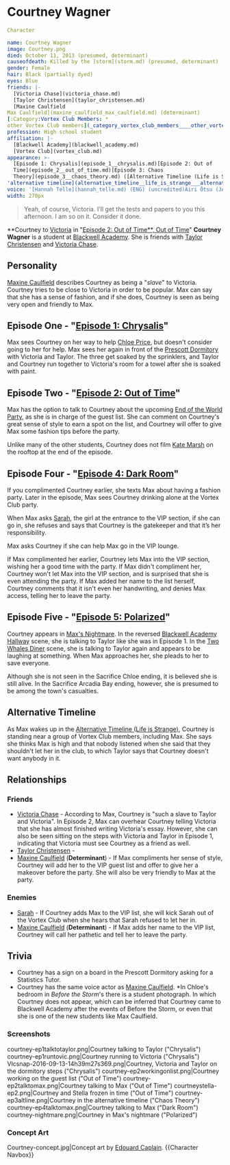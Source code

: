 #  Courtney Wagner 

```yaml
Character

name: Courtney Wagner
image: Courtney.png
died: October 11, 2013 (presumed, determinant)
causeofdeath: Killed by the [storm](storm.md) (presumed, determinant)
gender: Female
hair: Black (partially dyed)
eyes: Blue
friends: |-
  [Victoria Chase](victoria_chase.md)
  [Taylor Christensen](taylor_christensen.md)
  [Maxine Caulfield
Max Caulfield](maxine_caulfield_max_caulfield.md) (determinant)
[:Category:Vortex Club Members: *
other Vortex Club members](_category_vortex_club_members____other_vortex_club_members.md): *
profession: High school student
affiliation: |-
  [Blackwell Academy](blackwell_academy.md)
  [Vortex Club](vortex_club.md)
appearance: >-
  [Episode 1: Chrysalis](episode_1__chrysalis.md)[Episode 2: Out of
  Time](episode_2__out_of_time.md)[Episode 3: Chaos
  Theory](episode_3__chaos_theory.md) ([Alternative Timeline (Life is Strange)
'alternative timeline](alternative_timeline__life_is_strange___alternative_timeline.md); cutscene)[Episode 4: Dark Room](episode_4__dark_room.md)[Episode 5: Polarized](episode_5__polarized.md)': ''
voice: '[Hannah Telle](hannah_telle.md) (ENG) (uncredited)Airi Ōtsu (JAP)'
width: 270px
```

> Yeah, of course, Victoria. I'll get the tests and papers to you this afternoon. I am so on it. Consider it done.

**Courtney to [Victoria](victoria.md) in "[Episode 2: Out of Time**, Out of Time](episode_2__out_of_time____out_of_time.md)"
**Courtney Wagner** is a student at [Blackwell Academy](blackwell_academy.md). She is friends with [Taylor Christensen](taylor_christensen.md) and [Victoria Chase](victoria_chase.md).

##  Personality 
[Maxine Caulfield](max_caulfield.md) describes Courtney as being a "*slave*" to Victoria. Courtney tries to be close to Victoria in order to be popular. Max can say that she has a sense of fashion, and if she does, Courtney is seen as being very open and friendly to Max.

##  Episode One - "[Episode 1: Chrysalis](chrysalis.md)" 
Max sees Courtney on her way to help [Chloe Price](chloe_price.md), but doesn't consider going to her for help. Max sees her again in front of the [Prescott Dormitory](prescott_dormitory.md) with Victoria and Taylor. The three get soaked by the sprinklers, and Taylor and Courtney run together to Victoria's room for a towel after she is soaked with paint. 

##  Episode Two - "[Episode 2: Out of Time](out_of_time.md)" 
Max has the option to talk to Courtney about the upcoming [End of the World Party](vortex_club_party.md), as she is in charge of the guest list. She can comment on Courtney's great sense of style to earn a spot on the list, and Courtney will offer to give Max some fashion tips before the party.

Unlike many of the other students, Courtney does not film [Kate Marsh](kate_marsh.md) on the rooftop at the end of the episode.

## Episode Four - "[Episode 4: Dark Room](dark_room.md)"
If you complimented Courtney earlier, she texts Max about having a fashion party. Later in the episode, Max sees Courtney drinking alone at the Vortex Club party.

When Max asks [Sarah](sarah.md), the girl at the entrance to the VIP section, if she can go in, she refuses and says that Courtney is the gatekeeper and that it’s her responsibility.

Max asks Courtney if she can help Max go in the VIP lounge.

If Max complimented her earlier, Courtney lets Max into the VIP section, wishing her a good time with the party. 
If Max didn't compliment her, Courtney won't let Max into the VIP section, and is surprised that she is even attending the party. If Max added her name to the list herself, Courtney comments that it isn't even her handwriting, and denies Max access, telling her to leave the party.

##  Episode Five - "[Episode 5: Polarized](polarized.md)" 
Courtney appears in [Max's Nightmare](max_s_nightmare.md). In the reversed [Blackwell Academy Hallway](hallway.md) scene, she is talking to Taylor like she was in Episode 1. In the [Two Whales Diner](diner.md) scene, she is talking to Taylor again and appears to be laughing at something. When Max approaches her, she pleads to her to save everyone.

Although she is not seen in the Sacrifice Chloe ending, it is believed she is still alive. In the Sacrifice Arcadia Bay ending, however, she is presumed to be among the town's casualties.

##  Alternative Timeline 
As Max wakes up in the [Alternative Timeline (Life is Strange)](alternative_timeline.md), Courtney is standing near a group of Vortex Club members, including Max. She says she thinks Max is high and that nobody listened when she said that they shouldn't let her in the club, to which Taylor says that Courtney doesn't want anybody in it.

##  Relationships 

###  Friends 
* [Victoria Chase](victoria_chase.md) - According to Max, Courtney is "such a slave to Taylor and Victoria". In Episode 2, Max can overhear Courtney telling Victoria that she has almost finished writing Victoria's essay. However, she can also be seen sitting on the steps with Victoria and Taylor in Episode 1, indicating that Victoria must see Courtney as a friend as well.
* [Taylor Christensen](taylor_christensen.md) -
* [Maxine Caulfield](max_caulfield.md) (**Determinant**) - If Max compliments her sense of style, Courtney will add her to the VIP guest list and offer to give her a makeover before the party. She will also be very friendly to Max at the party.

###  Enemies 
* [Sarah](sarah.md) - If Courtney adds Max to the VIP list, she will kick Sarah out of the Vortex Club when she hears that Sarah refused to let her in.
* [Maxine Caulfield](max_caulfield.md) (**Determinant**) - If Max adds her name to the VIP list, Courtney will call her pathetic and tell her to leave the party.

##  Trivia 
* Courtney has a sign on a board in the Prescott Dormitory asking for a Statistics Tutor.
* Courtney has the same voice actor as [Maxine Caulfield](max_caulfield.md).
*In Chloe's bedroom in *Before the Storm*'s  there is a student photograph. In which Courtney does not appear, which can be inferred that Courtney came to Blackwell Academy after the events of Before the Storm, or even that she is one of the new students like Max Caulfield.

###  Screenshots 

courtney-ep1talktotaylor.png|Courtney talking to Taylor ("Chrysalis")
courtney-ep1runtovic.png|Courtney running to Victoria ("Chrysalis")
Vlcsnap-2016-09-13-14h39m27s369.png|Courtney, Victoria and Taylor on the dormitory steps ("Chrysalis")
courtney-ep2workingonlist.png|Courtney working on the guest list ("Out of Time")
courtney-ep2talktomax.png|Courtney talking to Max ("Out of Time")
courtneystella-ep2.png|Courtney and Stella frozen in time ("Out of Time")
courtney-ep3altline.png|Courtney in the alternative timeline ("Chaos Theory")
courtney-ep4talktomax.png|Courtney talking to Max ("Dark Room")
courtney-nightmare.png|Courtney in Max's nightmare ("Polarized")

###  Concept Art 

Courtney-concept.jpg|Concept art by [Edouard Caplain](edouard_caplain.md).
{{Character Navbox}}

